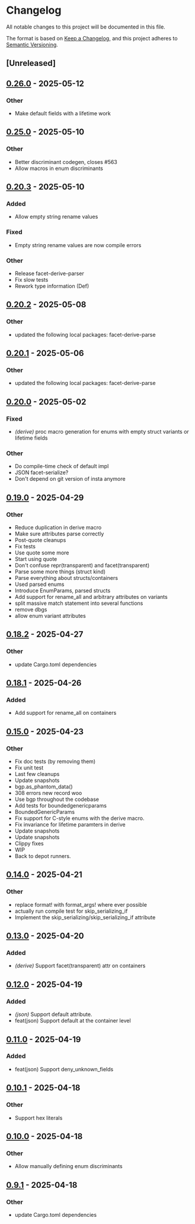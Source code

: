 # Changelog

All notable changes to this project will be documented in this file.

The format is based on [Keep a Changelog](https://keepachangelog.com/en/1.0.0/),
and this project adheres to [Semantic Versioning](https://semver.org/spec/v2.0.0.html).

## [Unreleased]

## [0.26.0](https://github.com/facet-rs/facet/compare/facet-derive-emit-v0.25.1...facet-derive-emit-v0.26.0) - 2025-05-12

### Other

- Make default fields with a lifetime work

## [0.25.0](https://github.com/facet-rs/facet/compare/facet-derive-emit-v0.24.0...facet-derive-emit-v0.25.0) - 2025-05-10

### Other

- Better discriminant codegen, closes #563
- Allow macros in enum discriminants

## [0.20.3](https://github.com/facet-rs/facet/compare/facet-derive-emit-v0.20.2...facet-derive-emit-v0.20.3) - 2025-05-10

### Added

- Allow empty string rename values

### Fixed

- Empty string rename values are now compile errors

### Other

- Release facet-derive-parser
- Fix slow tests
- Rework type information (Def)

## [0.20.2](https://github.com/facet-rs/facet/compare/facet-derive-emit-v0.20.1...facet-derive-emit-v0.20.2) - 2025-05-08

### Other

- updated the following local packages: facet-derive-parse

## [0.20.1](https://github.com/facet-rs/facet/compare/facet-derive-emit-v0.20.0...facet-derive-emit-v0.20.1) - 2025-05-06

### Other

- updated the following local packages: facet-derive-parse

## [0.20.0](https://github.com/facet-rs/facet/compare/facet-derive-emit-v0.19.0...facet-derive-emit-v0.20.0) - 2025-05-02

### Fixed

- *(derive)* proc macro generation for enums with empty struct variants or lifetime fields

### Other

- Do compile-time check of default impl
- JSON facet-serialize?
- Don't depend on git version of insta anymore

## [0.19.0](https://github.com/facet-rs/facet/compare/facet-derive-emit-v0.18.2...facet-derive-emit-v0.19.0) - 2025-04-29

### Other

- Reduce duplication in derive macro
- Make sure attributes parse correctly
- Post-quote cleanups
- Fix tests
- Use quote some more
- Start using quote
- Don't confuse repr(transparent) and facet(transparent)
- Parse some more things (struct kind)
- Parse everything about structs/containers
- Used parsed enums
- Introduce EnumParams, parsed structs
- Add support for rename_all and arbitrary attributes on variants
- split massive match statement into several functions
- remove dbgs
- allow enum variant attributes

## [0.18.2](https://github.com/facet-rs/facet/compare/facet-derive-emit-v0.18.1...facet-derive-emit-v0.18.2) - 2025-04-27

### Other

- update Cargo.toml dependencies

## [0.18.1](https://github.com/facet-rs/facet/compare/facet-derive-emit-v0.18.0...facet-derive-emit-v0.18.1) - 2025-04-26

### Added

- Add support for rename_all on containers

## [0.15.0](https://github.com/facet-rs/facet/compare/facet-derive-emit-v0.14.0...facet-derive-emit-v0.15.0) - 2025-04-23

### Other

- Fix doc tests (by removing them)
- Fix unit test
- Last few cleanups
- Update snapshots
- bgp.as_phantom_data()
- 308 errors new record woo
- Use bgp throughout the codebase
- Add tests for boundedgenericparams
- BoundedGenericParams
- Fix support for C-style enums with the derive macro.
- Fix invariance for lifetime paramters in derive
- Update snapshots
- Update snapshots
- Clippy fixes
- WIP
- Back to depot runners.

## [0.14.0](https://github.com/facet-rs/facet/compare/facet-derive-emit-v0.13.0...facet-derive-emit-v0.14.0) - 2025-04-21

### Other

- replace format! with format_args! where ever possible
- actually run compile test for skip_serializing_if
- Implement the skip_serializing/skip_serializing_if attribute

## [0.13.0](https://github.com/facet-rs/facet/compare/facet-derive-emit-v0.12.0...facet-derive-emit-v0.13.0) - 2025-04-20

### Added

- *(derive)* Support facet(transparent) attr on containers

## [0.12.0](https://github.com/facet-rs/facet/compare/facet-derive-emit-v0.11.0...facet-derive-emit-v0.12.0) - 2025-04-19

### Added

- *(json)* Support default attribute.
- feat(json) Support default at the container level

## [0.11.0](https://github.com/facet-rs/facet/compare/facet-derive-emit-v0.10.1...facet-derive-emit-v0.11.0) - 2025-04-19

### Added

- feat(json) Support deny_unknown_fields

## [0.10.1](https://github.com/facet-rs/facet/compare/facet-derive-emit-v0.10.0...facet-derive-emit-v0.10.1) - 2025-04-18

### Other

- Support hex literals

## [0.10.0](https://github.com/facet-rs/facet/compare/facet-derive-emit-v0.9.1...facet-derive-emit-v0.10.0) - 2025-04-18

### Other

- Allow manually defining enum discriminants

## [0.9.1](https://github.com/facet-rs/facet/compare/facet-derive-emit-v0.9.0...facet-derive-emit-v0.9.1) - 2025-04-18

### Other

- update Cargo.toml dependencies
